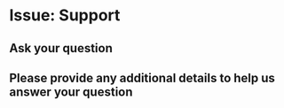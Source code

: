 # Issue: Support

## Ask your question

## Please provide any additional details to help us answer your question
<!-- This is optional if you believe the question is clear enough and can be handled via comments if need be. -->